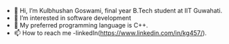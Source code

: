 - 👋 Hi, I’m Kulbhushan Goswami, final year B.Tech student at IIT Guwahati.
- 👀 I’m interested in software development
- 🌱 My preferred programming language is C++.
- 📫 How to reach me -linkedIn(https://www.linkedin.com/in/kg457/).
<!---
igoswamik/igoswamik is a ✨ special ✨ repository because its `README.md` (this file) appears on your GitHub profile.
You can click the Preview link to take a look at your changes.
--->
